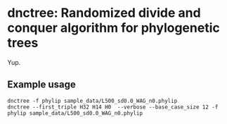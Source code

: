 # dnctree: Randomized divide and conquer algorithm for phylogenetic trees

Yup.


## Example usage

``` shell
dnctree -f phylip sample_data/L500_sd0.0_WAG_n0.phylip
dnctree --first_triple H32 H14 H0  --verbose --base_case_size 12 -f phylip sample_data/L500_sd0.0_WAG_n0.phylip
```
